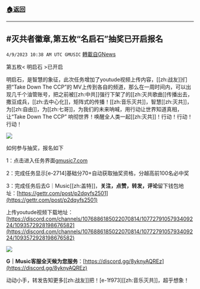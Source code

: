 ###  [:house:返回](README.md)
---


## #灭共者徽章,第五枚“名启石”抽奖已开启报名
`4/9/2023 10:38 AM UTC GMUSIC` [轉載自GNews](https://gnews.org/articles/1081153)



第五枚< 明启石 >已开启


明启石，是智慧的象征，此次任务增加了youtude视频上传内容，[[zh:战友]]们把“Take Down The CCP”的 MV上传到各自的频道，那么在一周时间内，可以出现几千个油管账号，把之前被[[zh:中共]]强行下架了的[[zh:灭共歌曲]]传播出去，撒豆成兵，[[zh:去中心化]]，矩阵式的传播！[[zh:音乐灭共]]，智慧[[zh:灭共]]，为[[zh:自由]]，为[[zh:七哥]]，为我们的未来呐喊，用行动让世界知道真相，让“Take Down The CCP” 响彻世界！唤醒全人类一起[[zh:灭共]]！行动！行动！行动！



![](https://i.imgur.com/8QD1JwP.png)




如何参与抽奖，报名如下



1：点击进入任务界面[gmusic7.com](gmusic7.com)

2：完成任务显示[e-2714]基础分70+自动获取抽奖资格，分越高前100名必中奖

3：完成任务后去G｜Music[[zh:盖特]]，**关注，点赞，转发，评论**留下钱包地址：[https://gettr.com/post/p2dqyfs2501](https://gettr.com/post/p2dqyfs2501)

上传youtude视频下载地址：[https://discord.com/channels/1076886185022070814/1077279105793409224/1093572928198676582](https://discord.com/channels/1076886185022070814/1077279105793409224/1093572928198676582)





![](https://i.imgur.com/EqokdPU.jpg)



**G｜Music客服全天候为您服务**：[https://discord.gg/8yknyAQREz](https://discord.gg/8yknyAQREz)

动动小手，转发告知更多[[zh:战友]]把！[e-1f973][[zh:音乐灭共]]，超乎想象！

